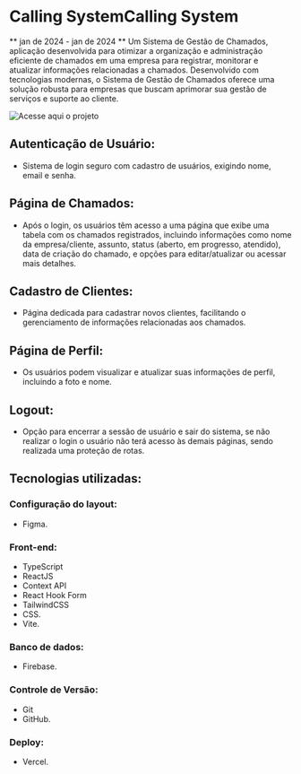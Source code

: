 # Calling SystemCalling System
** jan de 2024 - jan de 2024 **
Um Sistema de Gestão de Chamados, aplicação desenvolvida para otimizar a organização e administração eficiente de chamados em uma empresa para registrar, monitorar e atualizar informações relacionadas a chamados.
Desenvolvido com tecnologias modernas, o Sistema de Gestão de Chamados oferece uma solução robusta para empresas que buscam aprimorar sua gestão de serviços e suporte ao cliente.

![Acesse aqui o projeto](https://calling-systems-firebase-app.vercel.app/)

## Autenticação de Usuário: 
- Sistema de login seguro com cadastro de usuários, exigindo nome, email e senha.

## Página de Chamados: 
- Após o login, os usuários têm acesso a uma página que exibe uma tabela com os chamados registrados, incluindo informações como nome da empresa/cliente, assunto, status (aberto, em progresso, atendido), data de criação do chamado, e opções para editar/atualizar ou acessar mais detalhes.

## Cadastro de Clientes: 
- Página dedicada para cadastrar novos clientes, facilitando o gerenciamento de informações relacionadas aos chamados.

## Página de Perfil: 
- Os usuários podem visualizar e atualizar suas informações de perfil, incluindo a foto e nome.

## Logout: 
- Opção para encerrar a sessão de usuário e sair do sistema, se não realizar o login o usuário não terá acesso às demais páginas, sendo realizada uma proteção de rotas.

## Tecnologias utilizadas:

### Configuração do layout: 
- Figma.

### Front-end:
- TypeScript
- ReactJS
- Context API
- React Hook Form
- TailwindCSS
- CSS.
- Vite.

### Banco de dados:
- Firebase.

### Controle de Versão: 
- Git
- GitHub.

### Deploy:
- Vercel.
